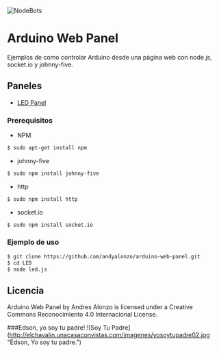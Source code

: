 
![NodeBots](http://nodebotshuehue.ml/file/2014/11/10/nodebot_3.png "NodeBots Logo")
# Arduino Web Panel
Ejemplos de como controlar Arduino desde una página web con node.js, socket.io y johnny-five.
## Paneles
* [LED Panel](https://github.com/andyalonzo/arduino-web-panel/tree/master/LED)

### Prerequisitos

* NPM
```sh
$ sudo apt-get install npm
```
* johnny-five
```sh
$ sudo npm install johnny-five
```
* http
```sh
$ sudo npm install http
```
* socket.io
```sh
$ sudo npm install socket.io
```

### Ejemplo de uso
```sh
$ git clone https://github.com/andyalonzo/arduino-web-panel.git
$ cd LED
$ node led.js

```
Licencia
----

Arduino Web Panel by Andres Alonzo is licensed under a Creative Commons Reconocimiento 4.0 Internacional License. 

###Edson, yo soy tu padre!
![Soy Tu Padre] (http://elchavalin.unacasaconvistas.com/imagenes/yosoytupadre02.jpg "Edson, Yo soy tu padre.")

